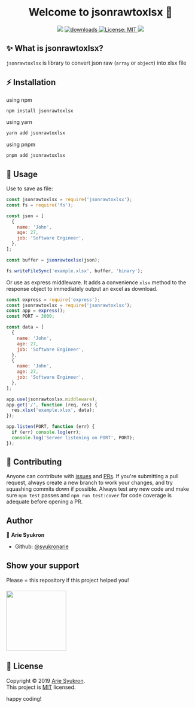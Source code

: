 <h1 align="center">Welcome to jsonrawtoxlsx 👋</h1>
<p align="center">
  <img src="https://img.shields.io/npm/v/jsonrawtoxlsx.svg?orange=blue" />
  <a href="https://www.npmjs.com/package/jsonrawtoxlsx">
    <img alt="downloads" src="https://img.shields.io/npm/dm/jsonrawtoxlsx.svg?color=blue" target="_blank" />
  </a>
  <a href="https://github.com/syukronarie/jsonrawtoxlsx/blob/main/LICENSE">
    <img alt="License: MIT" src="https://img.shields.io/badge/license-MIT-yellow.svg" target="_blank" />
  </a>
  <a href="https://codecov.io/gh/syukronarie/jsonrawtoxlsx">
    <img src="https://codecov.io/gh/syukronarie/jsonrawtoxlsx/branch/main/graph/badge.svg" />
  </a>

</p>

## ✨ What is jsonrawtoxlsx?

`jsonrawtoxlsx` is library to convert json raw (`array` or `object`) into xlsx file

## ⚡️ Installation

using npm

```zsh
npm install jsonrawtoxlsx
```

using yarn

```zsh
yarn add jsonrawtoxlsx
```

using pnpm

```zsh
pnpm add jsonrawtoxlsx
```

## 🚀 Usage

Use to save as file:

```js
const jsonrawtoxlsx = require('jsonrawtoxlsx');
const fs = require('fs');

const json = [
  {
    name: 'John',
    age: 27,
    job: 'Software Engineer',
  },
];

const buffer = jsonrawtoxlsx(json);

fs.writeFileSync('example.xlsx', buffer, 'binary');
```

Or use as express middleware. It adds a convenience `xlsx` method to the response object to immediately output an excel as download.

```js
const express = require('express');
const jsonrawtoxlsx = require('jsonrawtoxlsx');
const app = express();
const PORT = 3000;

const data = [
  {
    name: 'John',
    age: 27,
    job: 'Software Engineer',
  },
  {
    name: 'John',
    age: 27,
    job: 'Software Engineer',
  },
];

app.use(jsonrawtoxlsx.middleware);
app.get('/', function (req, res) {
  res.xlsx('example.xlsx', data);
});

app.listen(PORT, function (err) {
  if (err) console.log(err);
  console.log('Server listening on PORT', PORT);
});
```

## 🤝 Contributing

Anyone can contribute with [issues](https://github.com/syukronarie/jsonrawtoxlsx/issues) and [PRs](https://github.com/syukronarie/jsonrawtoxlsx/pulls). If you're submitting a pull request, always create a new branch to work your changes, and try squashing commits down if possible. Always test any new code and make sure `npm test` passes and `npm run test:cover` for code coverage is adequate before opening a PR.

## Author

👤 **Arie Syukron**

- Github: [@syukronarie](https://github.com/syukronarie)

## Show your support

Please ⭐️ this repository if this project helped you!

<a href="https://www.patreon.com/syukronarie">
  <img src="https://c5.patreon.com/external/logo/become_a_patron_button@2x.png" width="160">
</a>

## 📝 License

Copyright © 2019 [Arie Syukron](https://github.com/syukronarie).<br />
This project is [MIT](https://github.com/syukronarie/jsonrawtoxlsx/blob/main/LICENSE) licensed.

happy coding!
